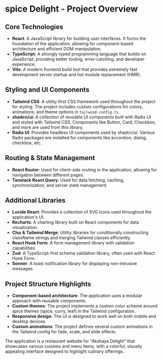 # spice Delight - Project Overview

## Core Technologies
- **React**: A JavaScript library for building user interfaces. It forms the foundation of the application, allowing for component-based architecture and efficient DOM manipulation.
- **TypeScript**: A strongly typed programming language that builds on JavaScript, providing better tooling, error-catching, and developer experience.
- **Vite**: A modern frontend build tool that provides extremely fast development server startup and hot module replacement (HMR).

## Styling and UI Components
- **Tailwind CSS**: A utility-first CSS framework used throughout the project for styling. The project includes custom configurations for colors, animations, and theme options in `tailwind.config.ts`.
- **shadcn/ui**: A collection of reusable UI components built with Radix UI and styled with Tailwind CSS. Components like Button, Card, Checkbox, and more are used from this library.
- **Radix UI**: Provides headless UI components used by shadcn/ui. Various Radix packages are installed for components like accordion, dialog, checkbox, etc.

## Routing & State Management
- **React Router**: Used for client-side routing in the application, allowing for navigation between different pages.
- **Tanstack React Query**: Used for data fetching, caching, synchronization, and server state management.

## Additional Libraries
- **Lucide React**: Provides a collection of SVG icons used throughout the application's UI.
- **Recharts**: A charting library built on React components for data visualization.
- **Clsx & Tailwind Merge**: Utility libraries for conditionally constructing className strings and merging Tailwind classes efficiently.
- **React Hook Form**: A form management library with validation capabilities.
- **Zod**: A TypeScript-first schema validation library, often used with React Hook Form.
- **Sonner**: A toast notification library for displaying non-intrusive messages.

## Project Structure Highlights
- **Component-based architecture**: The application uses a modular approach with reusable components.
- **Custom themes**: The project implements a custom color scheme around spice themes (spice, curry, leaf) in the Tailwind configuration.
- **Responsive design**: The UI is designed to work well on both mobile and desktop devices.
- **Custom animations**: The project defines several custom animations in the Tailwind config for fade, scale, and slide effects.

The application is a restaurant website for "Akshaya Delight" that showcases various cuisines and menu items, with a colorful, visually appealing interface designed to highlight culinary offerings. 
